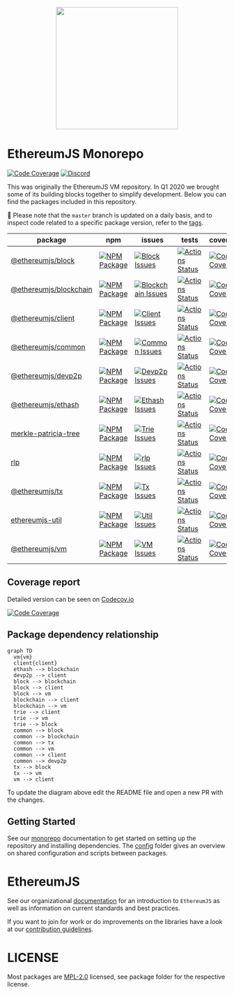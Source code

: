 <p align="center">
  <img src="https://user-images.githubusercontent.com/47108/78779352-d0839500-796a-11ea-9468-fd2a0b3fe1ef.png" width=280>
</p>

# EthereumJS Monorepo

[![Code Coverage][coverage-badge]][coverage-link]
[![Discord][discord-badge]][discord-link]

This was originally the EthereumJS VM repository. In Q1 2020 we brought some of its building blocks together to simplify development. Below you can find the packages included in this repository.

🚧 Please note that the `master` branch is updated on a daily basis, and to inspect code related to a specific package version, refer to the [tags](https://github.com/ethereumjs/ethereumjs-monorepo/tags).

| package                                      | npm                                                         | issues                                                                  | tests                                                                  | coverage                                                                |
| -------------------------------------------- | ----------------------------------------------------------- | ----------------------------------------------------------------------- | ---------------------------------------------------------------------- | ----------------------------------------------------------------------- |
| [@ethereumjs/block][block-package]           | [![NPM Package][block-npm-badge]][block-npm-link]           | [![Block Issues][block-issues-badge]][block-issues-link]                | [![Actions Status][block-actions-badge]][block-actions-link]           | [![Code Coverage][block-coverage-badge]][block-coverage-link]           |
| [@ethereumjs/blockchain][blockchain-package] | [![NPM Package][blockchain-npm-badge]][blockchain-npm-link] | [![Blockchain Issues][blockchain-issues-badge]][blockchain-issues-link] | [![Actions Status][blockchain-actions-badge]][blockchain-actions-link] | [![Code Coverage][blockchain-coverage-badge]][blockchain-coverage-link] |
| [@ethereumjs/client][client-package]         | [![NPM Package][client-npm-badge]][client-npm-link]         | [![Client Issues][client-issues-badge]][client-issues-link]             | [![Actions Status][client-actions-badge]][client-actions-link]         | [![Code Coverage][client-coverage-badge]][client-coverage-link]         |
| [@ethereumjs/common][common-package]         | [![NPM Package][common-npm-badge]][common-npm-link]         | [![Common Issues][common-issues-badge]][common-issues-link]             | [![Actions Status][common-actions-badge]][common-actions-link]         | [![Code Coverage][common-coverage-badge]][common-coverage-link]         |
| [@ethereumjs/devp2p][devp2p-package]         | [![NPM Package][devp2p-npm-badge]][devp2p-npm-link]         | [![Devp2p Issues][devp2p-issues-badge]][devp2p-issues-link]             | [![Actions Status][devp2p-actions-badge]][devp2p-actions-link]         | [![Code Coverage][devp2p-coverage-badge]][devp2p-coverage-link]         |
| [@ethereumjs/ethash][ethash-package]         | [![NPM Package][ethash-npm-badge]][ethash-npm-link]         | [![Ethash Issues][ethash-issues-badge]][ethash-issues-link]             | [![Actions Status][ethash-actions-badge]][ethash-actions-link]         | [![Code Coverage][ethash-coverage-badge]][ethash-coverage-link]         |
| [merkle-patricia-tree][trie-package]         | [![NPM Package][trie-npm-badge]][trie-npm-link]             | [![Trie Issues][trie-issues-badge]][trie-issues-link]                   | [![Actions Status][trie-actions-badge]][trie-actions-link]             | [![Code Coverage][trie-coverage-badge]][trie-coverage-link]             |
| [rlp][rlp-package]                           | [![NPM Package][rlp-npm-badge]][rlp-npm-link]               | [![rlp Issues][rlp-issues-badge]][rlp-issues-link]                      | [![Actions Status][rlp-actions-badge]][rlp-actions-link]               | [![Code Coverage][rlp-coverage-badge]][rlp-coverage-link]               |
| [@ethereumjs/tx][tx-package]                 | [![NPM Package][tx-npm-badge]][tx-npm-link]                 | [![Tx Issues][tx-issues-badge]][tx-issues-link]                         | [![Actions Status][tx-actions-badge]][tx-actions-link]                 | [![Code Coverage][tx-coverage-badge]][tx-coverage-link]                 |
| [ethereumjs-util][util-package]              | [![NPM Package][util-npm-badge]][util-npm-link]             | [![Util Issues][util-issues-badge]][util-issues-link]                   | [![Actions Status][util-actions-badge]][util-actions-link]             | [![Code Coverage][util-coverage-badge]][util-coverage-link]             |
| [@ethereumjs/vm][vm-package]                 | [![NPM Package][vm-npm-badge]][vm-npm-link]                 | [![VM Issues][vm-issues-badge]][vm-issues-link]                         | [![Actions Status][vm-actions-badge]][vm-actions-link]                 | [![Code Coverage][vm-coverage-badge]][vm-coverage-link]                 |

## Coverage report

Detailed version can be seen on [Codecov.io][coverage-link]

[![Code Coverage](https://codecov.io/gh/ethereumjs/ethereumjs-monorepo/branch/master/graphs/icicle.svg)][coverage-link]

## Package dependency relationship

```mermaid
graph TD
  vm{vm}
  client{client}
  ethash --> blockchain
  devp2p --> client
  block --> blockchain
  block --> client
  block --> vm
  blockchain --> client
  blockchain --> vm
  trie --> client
  trie --> vm
  trie --> block
  common --> block
  common --> blockchain
  common --> tx
  common --> vm
  common --> client
  common --> devp2p
  tx --> block
  tx --> vm
  vm --> client
```

To update the diagram above edit the README file and open a new PR with the changes.

## Getting Started

See our [monorepo](config/MONOREPO.md) documentation to get started on setting up the repository and installing dependencies. The [config](config/) folder gives an overview on shared configuration and scripts between packages.

# EthereumJS

See our organizational [documentation](https://ethereumjs.readthedocs.io) for an introduction to `EthereumJS` as well as information on current standards and best practices.

If you want to join for work or do improvements on the libraries have a look at our [contribution guidelines](https://ethereumjs.readthedocs.io/en/latest/contributing.html).

# LICENSE

Most packages are [MPL-2.0](<https://tldrlegal.com/license/mozilla-public-license-2.0-(mpl-2)>) licensed, see package folder for the respective license.

[coverage-badge]: https://codecov.io/gh/ethereumjs/ethereumjs-monorepo/branch/master/graph/badge.svg
[coverage-link]: https://codecov.io/gh/ethereumjs/ethereumjs-monorepo
[discord-badge]: https://img.shields.io/static/v1?logo=discord&label=discord&message=Join&color=blue
[discord-link]: https://discord.gg/TNwARpR
[stackexchange-badge]: https://img.shields.io/badge/ethereumjs-stackexchange-brightgreen
[stackexchange-link]: https://ethereum.stackexchange.com/questions/tagged/ethereumjs
[block-package]: ./packages/block
[block-npm-badge]: https://img.shields.io/npm/v/@ethereumjs/block.svg
[block-npm-link]: https://www.npmjs.com/package/@ethereumjs/block
[block-issues-badge]: https://img.shields.io/github/issues/ethereumjs/ethereumjs-monorepo/package:%20block?label=issues
[block-issues-link]: https://github.com/ethereumjs/ethereumjs-monorepo/issues?q=is%3Aopen+is%3Aissue+label%3A"package%3A+block"
[block-actions-badge]: https://github.com/ethereumjs/ethereumjs-monorepo/workflows/Block/badge.svg
[block-actions-link]: https://github.com/ethereumjs/ethereumjs-monorepo/actions?query=workflow%3A%22Block%22
[block-coverage-badge]: https://codecov.io/gh/ethereumjs/ethereumjs-monorepo/branch/master/graph/badge.svg?flag=block
[block-coverage-link]: https://codecov.io/gh/ethereumjs/ethereumjs-monorepo/tree/master/packages/block
[blockchain-package]: ./packages/blockchain
[blockchain-npm-badge]: https://img.shields.io/npm/v/@ethereumjs/blockchain.svg
[blockchain-npm-link]: https://www.npmjs.com/package/@ethereumjs/blockchain
[blockchain-issues-badge]: https://img.shields.io/github/issues/ethereumjs/ethereumjs-monorepo/package:%20blockchain?label=issues
[blockchain-issues-link]: https://github.com/ethereumjs/ethereumjs-monorepo/issues?q=is%3Aopen+is%3Aissue+label%3A"package%3A+blockchain"
[blockchain-actions-badge]: https://github.com/ethereumjs/ethereumjs-monorepo/workflows/Blockchain/badge.svg
[blockchain-actions-link]: https://github.com/ethereumjs/ethereumjs-monorepo/actions?query=workflow%3A%22Blockchain%22
[blockchain-coverage-badge]: https://codecov.io/gh/ethereumjs/ethereumjs-monorepo/branch/master/graph/badge.svg?flag=blockchain
[blockchain-coverage-link]: https://codecov.io/gh/ethereumjs/ethereumjs-monorepo/tree/master/packages/blockchain
[client-package]: ./packages/client
[client-npm-badge]: https://img.shields.io/npm/v/@ethereumjs/client.svg
[client-npm-link]: https://www.npmjs.com/package/@ethereumjs/client
[client-issues-badge]: https://img.shields.io/github/issues/ethereumjs/ethereumjs-monorepo/package:%20client?label=issues
[client-issues-link]: https://github.com/ethereumjs/ethereumjs-monorepo/issues?q=is%3Aopen+is%3Aissue+label%3A"package%3A+client"
[client-actions-badge]: https://github.com/ethereumjs/ethereumjs-monorepo/workflows/Client/badge.svg
[client-actions-link]: https://github.com/ethereumjs/ethereumjs-monorepo/actions?query=workflow%3A%22Client%22
[client-coverage-badge]: https://codecov.io/gh/ethereumjs/ethereumjs-monorepo/branch/master/graph/badge.svg?flag=client
[client-coverage-link]: https://codecov.io/gh/ethereumjs/ethereumjs-monorepo/tree/master/packages/client
[common-package]: ./packages/common
[common-npm-badge]: https://img.shields.io/npm/v/@ethereumjs/common.svg
[common-npm-link]: https://www.npmjs.com/package/@ethereumjs/common
[common-issues-badge]: https://img.shields.io/github/issues/ethereumjs/ethereumjs-monorepo/package:%20common?label=issues
[common-issues-link]: https://github.com/ethereumjs/ethereumjs-monorepo/issues?q=is%3Aopen+is%3Aissue+label%3A"package%3A+common"
[common-actions-badge]: https://github.com/ethereumjs/ethereumjs-monorepo/workflows/Common/badge.svg
[common-actions-link]: https://github.com/ethereumjs/ethereumjs-monorepo/actions?query=workflow%3A%22Common%22
[common-coverage-badge]: https://codecov.io/gh/ethereumjs/ethereumjs-monorepo/branch/master/graph/badge.svg?flag=common
[common-coverage-link]: https://codecov.io/gh/ethereumjs/ethereumjs-monorepo/tree/master/packages/common
[devp2p-package]: ./packages/devp2p
[devp2p-npm-badge]: https://img.shields.io/npm/v/@ethereumjs/devp2p.svg
[devp2p-npm-link]: https://www.npmjs.com/package/@ethereumjs/devp2p
[devp2p-issues-badge]: https://img.shields.io/github/issues/ethereumjs/ethereumjs-monorepo/package:%20devp2p?label=issues
[devp2p-issues-link]: https://github.com/ethereumjs/ethereumjs-monorepo/issues?q=is%3Aopen+is%3Aissue+label%3A"package%3A+devp2p"
[devp2p-actions-badge]: https://github.com/ethereumjs/ethereumjs-monorepo/workflows/Devp2p/badge.svg
[devp2p-actions-link]: https://github.com/ethereumjs/ethereumjs-monorepo/actions?query=workflow%3A%22Devp2p%22
[devp2p-coverage-badge]: https://codecov.io/gh/ethereumjs/ethereumjs-monorepo/branch/master/graph/badge.svg?flag=devp2p
[devp2p-coverage-link]: https://codecov.io/gh/ethereumjs/ethereumjs-monorepo/tree/master/packages/devp2p
[ethash-package]: ./packages/ethash
[ethash-npm-badge]: https://img.shields.io/npm/v/@ethereumjs/ethash.svg
[ethash-npm-link]: https://www.npmjs.org/package/@ethereumjs/ethash
[ethash-issues-badge]: https://img.shields.io/github/issues/ethereumjs/ethereumjs-monorepo/package:%20ethash?label=issues
[ethash-issues-link]: https://github.com/ethereumjs/ethereumjs-monorepo/issues?q=is%3Aopen+is%3Aissue+label%3A"package%3A+ethash"
[ethash-actions-badge]: https://github.com/ethereumjs/ethereumjs-monorepo/workflows/Ethash/badge.svg
[ethash-actions-link]: https://github.com/ethereumjs/ethereumjs-monorepo/actions?query=workflow%3A%22Ethash%22
[ethash-coverage-badge]: https://codecov.io/gh/ethereumjs/ethereumjs-monorepo/branch/master/graph/badge.svg?flag=ethash
[ethash-coverage-link]: https://codecov.io/gh/ethereumjs/ethereumjs-monorepo/tree/master/packages/ethash
[tx-package]: ./packages/tx
[tx-npm-badge]: https://img.shields.io/npm/v/@ethereumjs/tx.svg
[tx-npm-link]: https://www.npmjs.com/package/@ethereumjs/tx
[tx-issues-badge]: https://img.shields.io/github/issues/ethereumjs/ethereumjs-monorepo/package:%20tx?label=issues
[tx-issues-link]: https://github.com/ethereumjs/ethereumjs-monorepo/issues?q=is%3Aopen+is%3Aissue+label%3A"package%3A+tx"
[tx-actions-badge]: https://github.com/ethereumjs/ethereumjs-monorepo/workflows/Tx/badge.svg
[tx-actions-link]: https://github.com/ethereumjs/ethereumjs-monorepo/actions?query=workflow%3A%22Tx%22
[tx-coverage-badge]: https://codecov.io/gh/ethereumjs/ethereumjs-monorepo/branch/master/graph/badge.svg?flag=tx
[tx-coverage-link]: https://codecov.io/gh/ethereumjs/ethereumjs-monorepo/tree/master/packages/tx
[trie-package]: ./packages/trie
[trie-npm-badge]: https://img.shields.io/npm/v/merkle-patricia-tree.svg
[trie-npm-link]: https://www.npmjs.com/package/merkle-patricia-tree
[trie-issues-badge]: https://img.shields.io/github/issues/ethereumjs/ethereumjs-monorepo/package:%20trie?label=issues
[trie-issues-link]: https://github.com/ethereumjs/ethereumjs-monorepo/issues?q=is%3Aopen+is%3Aissue+label%3A"package%3A+trie"
[trie-actions-badge]: https://github.com/ethereumjs/ethereumjs-monorepo/workflows/Trie/badge.svg
[trie-actions-link]: https://github.com/ethereumjs/ethereumjs-monorepo/actions?query=workflow%3A%22Trie%22
[trie-coverage-badge]: https://codecov.io/gh/ethereumjs/ethereumjs-monorepo/branch/master/graph/badge.svg?flag=trie
[trie-coverage-link]: https://codecov.io/gh/ethereumjs/ethereumjs-monorepo/tree/master/packages/trie
[rlp-package]: ./packages/rlp
[rlp-npm-badge]: https://img.shields.io/npm/v/rlp.svg
[rlp-npm-link]: https://www.npmjs.com/package/rlp
[rlp-issues-badge]: https://img.shields.io/github/issues/ethereumjs/ethereumjs-monorepo/package:%20rlp?label=issues
[rlp-issues-link]: https://github.com/ethereumjs/ethereumjs-monorepo/issues?q=is%3Aopen+is%3Aissue+label%3A"package%3A+rlp"
[rlp-actions-badge]: https://github.com/ethereumjs/ethereumjs-monorepo/workflows/rlp/badge.svg
[rlp-actions-link]: https://github.com/ethereumjs/ethereumjs-monorepo/actions?query=workflow%3A%22rlp%22
[rlp-coverage-badge]: https://codecov.io/gh/ethereumjs/ethereumjs-monorepo/branch/master/graph/badge.svg?flag=rlp
[rlp-coverage-link]: https://codecov.io/gh/ethereumjs/ethereumjs-monorepo/tree/master/packages/rlp
[util-package]: ./packages/util
[util-npm-badge]: https://img.shields.io/npm/v/ethereumjs-util.svg
[util-npm-link]: https://www.npmjs.org/package/ethereumjs-util
[util-issues-badge]: https://img.shields.io/github/issues/ethereumjs/ethereumjs-monorepo/package:%20util?label=issues
[util-issues-link]: https://github.com/ethereumjs/ethereumjs-monorepo/issues?q=is%3Aopen+is%3Aissue+label%3A"package%3A+util"
[util-actions-badge]: https://github.com/ethereumjs/ethereumjs-monorepo/workflows/Util/badge.svg
[util-actions-link]: https://github.com/ethereumjs/ethereumjs-monorepo/actions?query=workflow%3A%22Util%22
[util-coverage-badge]: https://codecov.io/gh/ethereumjs/ethereumjs-monorepo/branch/master/graph/badge.svg?flag=util
[util-coverage-link]: https://codecov.io/gh/ethereumjs/ethereumjs-monorepo/tree/master/packages/util
[vm-package]: ./packages/vm
[vm-npm-badge]: https://img.shields.io/npm/v/@ethereumjs/vm.svg
[vm-npm-link]: https://www.npmjs.com/package/@ethereumjs/vm
[vm-issues-badge]: https://img.shields.io/github/issues/ethereumjs/ethereumjs-monorepo/package:%20vm?label=issues
[vm-issues-link]: https://github.com/ethereumjs/ethereumjs-monorepo/issues?q=is%3Aopen+is%3Aissue+label%3A"package%3A+vm"
[vm-actions-badge]: https://github.com/ethereumjs/ethereumjs-monorepo/workflows/VM/badge.svg
[vm-actions-link]: https://github.com/ethereumjs/ethereumjs-monorepo/actions?query=workflow%3A%22VM%22
[vm-coverage-badge]: https://codecov.io/gh/ethereumjs/ethereumjs-monorepo/branch/master/graph/badge.svg?flag=vm
[vm-coverage-link]: https://codecov.io/gh/ethereumjs/ethereumjs-monorepo/tree/master/packages/vm
